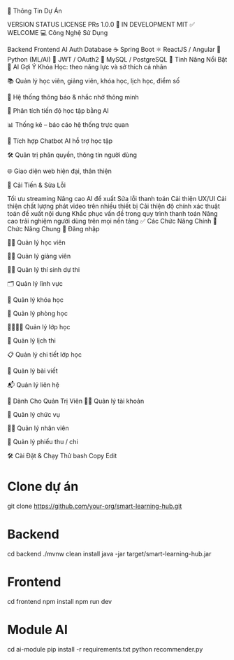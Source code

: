 🔖 Thông Tin Dự Án

VERSION	STATUS	LICENSE	PRs
1.0.0	🚧 IN DEVELOPMENT	MIT	✅ WELCOME
💻 Công Nghệ Sử Dụng

Backend	Frontend	AI	Auth	Database
☕ Spring Boot	⚛️ ReactJS / Angular	🤖 Python (ML/AI)	🔐 JWT / OAuth2	🐘 MySQL / PostgreSQL
🚀 Tính Năng Nổi Bật
🎯 AI Gợi Ý Khóa Học: theo năng lực và sở thích cá nhân

📚 Quản lý học viên, giảng viên, khóa học, lịch học, điểm số

🔔 Hệ thống thông báo & nhắc nhở thông minh

🧠 Phân tích tiến độ học tập bằng AI

📊 Thống kê – báo cáo hệ thống trực quan

💬 Tích hợp Chatbot AI hỗ trợ học tập

🛠️ Quản trị phân quyền, thông tin người dùng

🌐 Giao diện web hiện đại, thân thiện

🔧 Cải Tiến & Sửa Lỗi

Tối ưu streaming	Nâng cao AI đề xuất	Sửa lỗi thanh toán	Cải thiện UX/UI
Cải thiện chất lượng phát video trên nhiều thiết bị	Cải thiện độ chính xác thuật toán đề xuất nội dung	Khắc phục vấn đề trong quy trình thanh toán	Nâng cao trải nghiệm người dùng trên mọi nền tảng
✅ Các Chức Năng Chính
📌 Chức Năng Chung
🔐 Đăng nhập

👨‍🎓 Quản lý học viên

👩‍🏫 Quản lý giảng viên

🧑‍💻 Quản lý thí sinh dự thi

🗂️ Quản lý lĩnh vực

📘 Quản lý khóa học

🏫 Quản lý phòng học

👨‍👩‍👧‍👦 Quản lý lớp học

📅 Quản lý lịch thi

📋 Quản lý chi tiết lớp học

📝 Quản lý bài viết

📬 Quản lý liên hệ

👑 Dành Cho Quản Trị Viên
🧑‍💼 Quản lý tài khoản

🧾 Quản lý chức vụ

🧑‍💻 Quản lý nhân viên

💸 Quản lý phiếu thu / chi

🛠️ Cài Đặt & Chạy Thử
bash
Copy
Edit
# Clone dự án
git clone https://github.com/your-org/smart-learning-hub.git

# Backend
cd backend
./mvnw clean install
java -jar target/smart-learning-hub.jar

# Frontend
cd frontend
npm install
npm run dev

# Module AI
cd ai-module
pip install -r requirements.txt
python recommender.py
